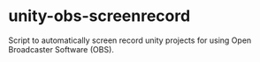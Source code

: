 # unity-obs-screenrecord
Script to automatically screen record unity projects for using Open Broadcaster Software (OBS).
